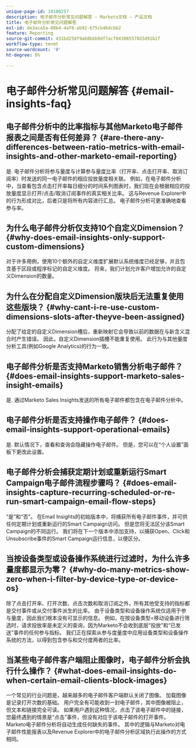 ```yaml
---
unique-page-id: 10100257
description: 电子邮件分析常见问题解答 — Marketo文档 — 产品文档
title: 电子邮件分析常见问题解答
exl-id: de3aca5a-08b4-4af8-ab92-675cb46dcbb2
feature: Reporting
source-git-commit: 431bd258f9a68bbb9df7acf043085578d3d91b1f
workflow-type: tm+mt
source-wordcount: '0'
ht-degree: 0%

---
```


# 电子邮件分析常见问题解答 {#email-insights-faq}

## 电子邮件分析中的比率指标与其他Marketo电子邮件报表之间是否有任何差异？ {#are-there-any-differences-between-ratio-metrics-with-email-insights-and-other-marketo-email-reporting}

是. 电子邮件分析将参与量度与计算参与量度比率（打开率、点击打开率、取消订阅率）时发送的同一电子邮件的相应投放量度相关联。 例如，在电子邮件分析中，当查看包含点击打开率每日细分的时间系列图表时，我们现在会根据相应的投放量度显示打开/点击/取消订阅事件的真实相关比率。 这与Revenue Explorer中的行为形成对比，后者只是将所有内容进行汇总。 电子邮件分析可更准确地查看参与率。

## 为什么电子邮件分析仅支持10个自定义Dimension？ {#why-does-email-insights-only-support-custom-dimensions}

对于许多用例，使用10个额外的自定义维度扩展默认系统维度已经足够，并且包含基于区段或程序标记的自定义维度。 将来，我们计划允许客户增加允许的自定义Dimension的数量。

## 为什么在分配自定义Dimension版块后无法重复使用这些版块？ {#why-cant-i-re-use-custom-dimensions-slots-after-theyve-been-assigned}

分配了给定的自定义Dimension槽后，重新映射它会导致以前的数据在与新含义混合时产生错误。 因此，自定义Dimension插槽不能重复使用。 此行为与其他量度分析工具(例如Google Analytics)的行为一致。

## 电子邮件分析是否支持Marketo销售分析电子邮件？ {#does-email-insights-support-marketo-sales-insight-emails}

是. 通过Marketo Sales Insights发送的所有电子邮件都包含在电子邮件分析中。

## 电子邮件分析是否支持操作电子邮件？ {#does-email-insights-support-operational-emails}

是. 默认情况下，查看和查询会隐藏操作电子邮件。 但是，您可以在“个人设置”面板下更改此设置。

## 电子邮件分析会捕获定期计划或重新运行Smart Campaign电子邮件流程步骤吗？ {#does-email-insights-capture-recurring-scheduled-or-re-run-smart-campaign-email-flow-steps}

“是”和“否”。 在Email Insights的初始版本中，将捕获所有电子邮件事件，并可供任何定期计划或重新运行的Smart Campaign访问。 但是您将无法区分该Smart Campaign的不同运行。 我们将在下一个版本中添加支持，以捕获Open、Click和Unsubscribe事件的Smart Campaign运行信息，以便区分。

## 当按设备类型或设备操作系统进行过滤时，为什么许多量度都显示为零？ {#why-do-many-metrics-show-zero-when-i-filter-by-device-type-or-device-os}

除了点击打开率、打开次数、点击次数和取消订阅之外，所有其他受支持的指标都是交付事件或从交付事件派生的比率。 由于设备类型和设备操作系统仅适用于参与量度，因此我们根本没有可显示的信息。 例如，在按设备类型=移动设备进行筛选时，请求投放率是未定义的查询，因为Marketo不会收到底层“投放”和“已发送”事件的任何参与指标。 我们正在探索从参与度量度中应用设备类型和设备操作系统的方法，以得到包含参与和交付度两者的比率。

## 当某些电子邮件客户端阻止图像时，电子邮件分析会执行什么操作？ {#what-does-email-insights-do-when-certain-email-clients-block-images}

一个常见的行业问题是，越来越多的电子邮件客户端默认关闭了图像。 加载图像是记录打开次数的基础。 用户完全有可能收到一封电子邮件，其中图像被阻止，但文本和链接完全可读。 如果用户遇到这种情况，点击了该电子邮件中的链接，您最终遇到的情景是“点击”事件，但没有对应于该电子邮件的打开事件。 Marketo电子邮件分析将自动生成任何缺失的事件。 其中的逻辑与Marketo对电子邮件性能报表以及Revenue Explorer中的电子邮件分析区域执行此操作的方式相同。
